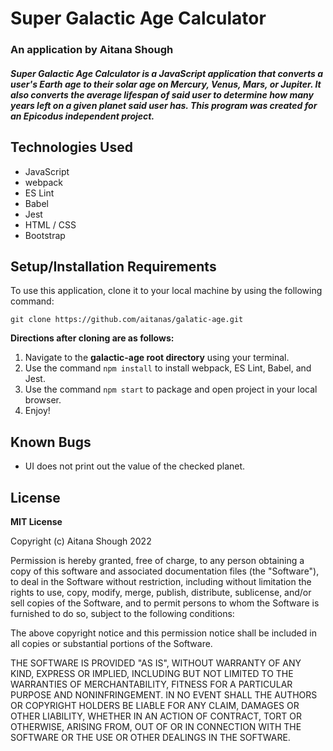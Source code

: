 # Super Galactic Age Calculator
### An application by Aitana Shough

##### Super Galactic Age Calculator is a JavaScript application that converts a user's Earth age to their solar age on Mercury, Venus, Mars, or Jupiter. It also converts the average lifespan of said user to determine how many years left on a given planet said user has. This program was created for an Epicodus independent project.

## Technologies Used

* JavaScript
* webpack
* ES Lint
* Babel
* Jest
* HTML / CSS
* Bootstrap

## Setup/Installation Requirements

To use this application, clone it to your local machine by using the following command:
```
git clone https://github.com/aitanas/galatic-age.git
```

**Directions after cloning are as follows:**
1. Navigate to the **galactic-age root directory** using your terminal.
2. Use the command `npm install` to install webpack, ES Lint, Babel, and Jest.
3. Use the command `npm start` to package and open project in your local browser.
4. Enjoy!

## Known Bugs

* UI does not print out the value of the checked planet.

## License

**MIT License**

Copyright (c) Aitana Shough 2022 

Permission is hereby granted, free of charge, to any person obtaining a copy
of this software and associated documentation files (the "Software"), to deal
in the Software without restriction, including without limitation the rights
to use, copy, modify, merge, publish, distribute, sublicense, and/or sell
copies of the Software, and to permit persons to whom the Software is
furnished to do so, subject to the following conditions:

The above copyright notice and this permission notice shall be included in all
copies or substantial portions of the Software.

THE SOFTWARE IS PROVIDED "AS IS", WITHOUT WARRANTY OF ANY KIND, EXPRESS OR
IMPLIED, INCLUDING BUT NOT LIMITED TO THE WARRANTIES OF MERCHANTABILITY,
FITNESS FOR A PARTICULAR PURPOSE AND NONINFRINGEMENT. IN NO EVENT SHALL THE
AUTHORS OR COPYRIGHT HOLDERS BE LIABLE FOR ANY CLAIM, DAMAGES OR OTHER
LIABILITY, WHETHER IN AN ACTION OF CONTRACT, TORT OR OTHERWISE, ARISING FROM,
OUT OF OR IN CONNECTION WITH THE SOFTWARE OR THE USE OR OTHER DEALINGS IN THE
SOFTWARE.
